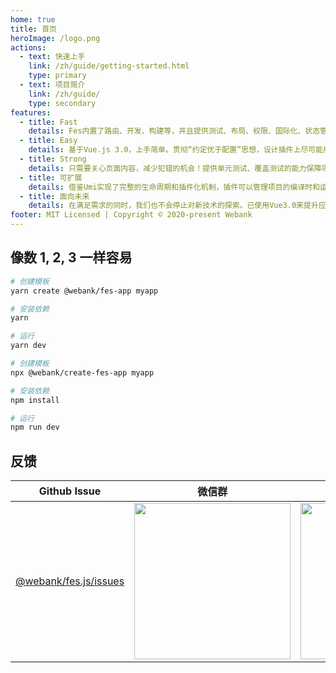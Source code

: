 ```yaml
---
home: true
title: 首页
heroImage: /logo.png
actions:
  - text: 快速上手
    link: /zh/guide/getting-started.html
    type: primary
  - text: 项目简介
    link: /zh/guide/
    type: secondary
features:
  - title: Fast
    details: Fes内置了路由、开发、构建等，并且提供测试、布局、权限、国际化、状态管理、API请求、数据字典、SvgIcon等插件，可以满足大部分日常开发需求。
  - title: Easy
    details: 基于Vue.js 3.0，上手简单。贯彻“约定优于配置”思想，设计插件上尽可能用约定替代配置，同时提供统一的插件配置入口，简单简洁又不失灵活。提供一致性的API入口，一致化的体验，学习起来更轻松。
  - title: Strong
    details: 只需要关心页面内容，减少犯错的机会！提供单元测试、覆盖测试的能力保障项目质量。
  - title: 可扩展
    details: 借鉴Umi实现了完整的生命周期和插件化机制，插件可以管理项目的编译时和运行时，能力均可以通过插件封装进来，在fes.js中协调有序的运行。
  - title: 面向未来
    details: 在满足需求的同时，我们也不会停止对新技术的探索。已使用Vue3.0来提升应用性能，已使用webpack5提升构建性能和实现微服务，未来会探索vite等新技术。
footer: MIT Licensed | Copyright © 2020-present Webank
---
```


## 像数 1, 2, 3 一样容易

<CodeGroup>
  <CodeGroupItem title="YARN" active>

```bash
# 创建模板
yarn create @webank/fes-app myapp

# 安装依赖
yarn 

# 运行
yarn dev
```

  </CodeGroupItem>

  <CodeGroupItem title="NPM">

```bash
# 创建模板
npx @webank/create-fes-app myapp

# 安装依赖
npm install 

# 运行
npm run dev
```

  </CodeGroupItem>
</CodeGroup>

## 反馈

| Github Issue  | 微信群 | Fes.js开源运营小助手 |
| --- | --- | --- |
| [@webank/fes.js/issues](https://github.com/WeBankFinTech/fes.js/issues) | <img src="https://i.loli.net/2020/09/11/2XhKtPZd6NFVbDE.png" width="250" /> | <img src="https://i.loli.net/2020/09/16/sxwr62CKhmYOUyV.jpg" height="250"/> |

